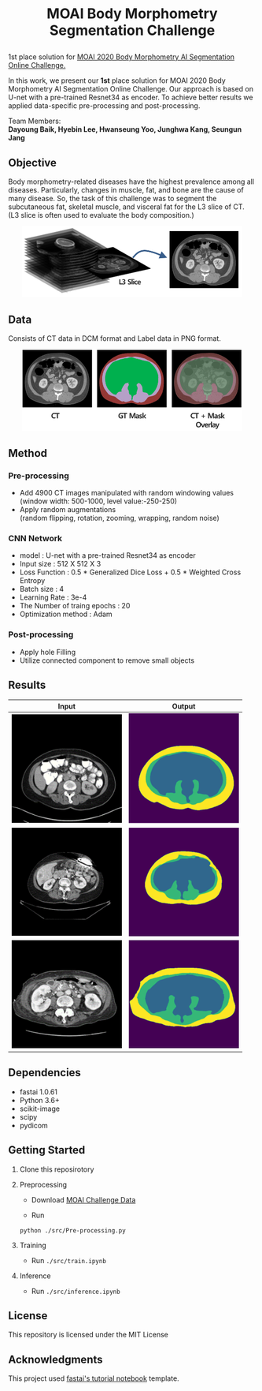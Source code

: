 <h1 align="center">
    <p>MOAI Body Morphometry Segmentation Challenge</p>
</h1>

1st place solution for [MOAI 2020 Body Morphometry AI Segmentation Online Challenge.](https://www.kaggle.com/c/body-morphometry-for-sarcopenia/overview)

In this work, we present our **1st** place solution for MOAI 2020 Body Morphometry AI Segmentation Online Challenge. Our approach is based on U-net with a pre-trained Resnet34 as encoder.
To achieve better results we applied data-specific pre-processing and post-processing.


Team Members:  
**Dayoung Baik, Hyebin Lee, Hwanseung Yoo, Junghwa Kang, Seungun Jang**

## Objective

 Body morphometry-related diseases have the highest prevalence among all diseases. Particularly, changes in muscle, fat, and bone are the cause of many disease. So, the task of this challenge was to segment the subcutaneous fat, skeletal muscle, and visceral fat for the L3 slice of CT. (L3 slice is often used to evaluate the body composition.)


<div align="center">
  <img src="./img/img1.png" width="448">
</div>


## Data  
Consists of CT data in DCM format and Label data in PNG format. 

<div align="center">
  <img src="./img/img2.png" width="448">
</div>


## Method
### Pre-processing
- Add 4900 CT images manipulated with random windowing values  
  (window width: 500-1000, level value:-250-250)
- Apply random augmentations  
(random flipping, rotation, zooming, wrapping, random noise)

### CNN Network
- model : U-net with a pre-trained Resnet34 as encoder
- Input size : 512 X 512 X 3
- Loss Function : 0.5 * Generalized Dice Loss + 0.5 * Weighted Cross Entropy
- Batch size : 4
- Learning Rate : 3e-4
- The Number of traing epochs : 20
- Optimization method : Adam 

### Post-processing
- Apply hole Filling
- Utilize connected component to remove small objects

## Results

<div align="center">

  |  Input         |   Output          |
  |:--------------:|:-----------------:|
  |<img src="./img/ct1.png" width="224"> | <img src="./img/lb1.png" width="224">|
  |<img src="./img/ct2.png" width="224"> | <img src="./img/lb2.png" width="224">|
  |<img src="./img/ct3.png" width="224"> | <img src="./img/lb3.png" width="224">|

</div>


## Dependencies
- fastai 1.0.61
- Python 3.6+
- scikit-image
- scipy 
- pydicom

## Getting Started
1. Clone this reposirotory
2. Preprocessing
    - Download [MOAI Challenge Data](https://www.kaggle.com/c/body-morphometry-for-sarcopenia/overview)

    - Run 

    ```
    python ./src/Pre-processing.py
    ```

3. Training  

    - Run `./src/train.ipynb`

4. Inference  

    - Run `./src/inference.ipynb`

## License  
This repository is licensed under the MIT License

## Acknowledgments  
This project used [fastai's tutorial notebook](https://github.com/fastai/course-v3/blob/master/nbs/dl1/lesson3-camvid.ipynb) template.

